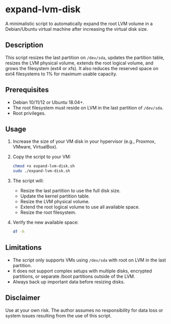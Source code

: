 # expand-lvm-disk

A minimalistic script to automatically expand the root LVM volume in a Debian/Ubuntu virtual machine after increasing the virtual disk size.

## Description

This script resizes the last partition on `/dev/sda`, updates the partition table, resizes the LVM physical volume, extends the root logical volume, and grows the filesystem (ext4 or xfs). It also reduces the reserved space on ext4 filesystems to 1% for maximum usable capacity.

## Prerequisites

- Debian 10/11/12 or Ubuntu 18.04+.
- The root filesystem must reside on LVM in the last partition of `/dev/sda`.
- Root privileges.

## Usage

1. Increase the size of your VM disk in your hypervisor (e.g., Proxmox, VMware, VirtualBox).
2. Copy the script to your VM:
    ```bash
    chmod +x expand-lvm-disk.sh
    sudo ./expand-lvm-disk.sh
    ```
3. The script will:
    - Resize the last partition to use the full disk size.
    - Update the kernel partition table.
    - Resize the LVM physical volume.
    - Extend the root logical volume to use all available space.
    - Resize the root filesystem.

4. Verify the new available space:
    ```bash
    df -h
    ```

## Limitations

- The script only supports VMs using `/dev/sda` with root on LVM in the last partition.
- It does not support complex setups with multiple disks, encrypted partitions, or separate /boot partitions outside of the LVM.
- Always back up important data before resizing disks.

## Disclaimer

Use at your own risk. The author assumes no responsibility for data loss or system issues resulting from the use of this script.
